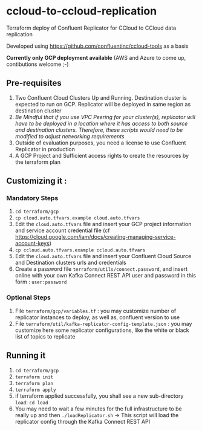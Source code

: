 # ccloud-to-ccloud-replication
Terraform deploy of Confluent Replicator for CCloud to CCloud data replication

Developed using https://github.com/confluentinc/ccloud-tools as a basis

**Currently only GCP deployment available** (AWS and Azure to come up, contibutions welcome ;-)

## Pre-requisites
1. Two Confluent Cloud Clusters Up and Running. Destination cluster is expected to run on GCP. Replicator will be deployed in same region as destination cluster
2. *Be Mindful that if you use VPC Peering for your cluster(s), replicator will have to be deployed in a location where it has access to both source and destination clusters. Therefore, these scripts would need to be modified to adjust networking requirements*
3. Outside of evaluation purposes, you need a license to use Confluent Replicator in production 
4. A GCP Project and Sufficient access rights to create the resources by the terraform plan

## Customizing it :

### Mandatory Steps
1. `cd terraform/gcp`
2. `cp cloud.auto.tfvars.example cloud.auto.tfvars`
3. Edit the `cloud.auto.tfvars` file and insert your GCP project information and service account credential file (cf https://cloud.google.com/iam/docs/creating-managing-service-account-keys)
4. `cp ccloud.auto.tfvars.example ccloud.auto.tfvars`
5. Edit the `cloud.auto.tfvars` file and insert your Confluent Cloud Source and Destination clusters urls and credentials
6. Create a password file `terraform/utils/connect.password`, and insert online with your own Kafka Connect REST API user and password in this form : `user:password`

### Optional Steps
1. File `terraform/gcp/variables.tf` : you may customize number of replicator instances to deploy, as well as, confluent version to use
2. File `terraform/util/kafka-replicator-config-template.json` : you may customize here some replicator configurations, like the white or black list of topics to replicate

## Running it
1. `cd terraform/gcp`
2. `terraform init`
3. `terraform plan`
4. `terraform apply`
5. if terraform applied successfully, you shall see a new sub-directory `load`: `cd load`
6. You may need to wait a few minutes for the full infrastructure to be really up and then `./loadReplicator.sh` -> This script will load the replicator config through the Kafka Connect REST API
